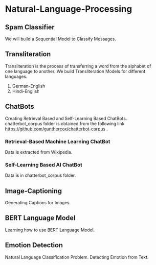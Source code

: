 # Natural-Language-Processing

## Spam Classifier
We will build a Sequential Model to Classify Messages.

## Transliteration
Transliteration is the process of transferring a word from the alphabet of one language to another. We build Transliteration Models for different languages.
1. German-English
2. Hindi-English

## ChatBots
Creating Retrieval Based and Self-Learning Based ChatBots.
chatterbot_corpus folder is obtained from the following link https://github.com/gunthercox/chatterbot-corpus .

### Retrieval-Based Machine Learning ChatBot
Data is extracted from Wikipedia.

### Self-Learning Based AI ChatBot
Data is in chatterbot_corpus folder.

## Image-Captioning
Generating Captions for Images.

## BERT Language Model
Learning how to use BERT Language Model.

## Emotion Detection
Natural Language Classification Problem. Detecting Emotion from Text.